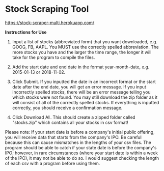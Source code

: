 # Stock Scraping Tool

https://stock-scraper-multi.herokuapp.com/

**Instructions for Use**
1. Input a list of stocks (abbreviated form) that you want downloaded, e.g. GOOG, FB, AAPL. You MUST use the correctly spelled abbreviation. The more stocks you have and the larger the time range, the longer it will take for the program to compile the files.

2. Add the start date and end date in the format year-month-date, e.g. 2015-01-13 or 2018-11-02.

3. Click Submit. If you inputted the date in an incorrect format or the start date after the end date, you will get an error message. If you input incorrectly spelled stocks, there will be an error message telling you which stocks were not found. You may still download the zip folder as it will consist of all of the correctly spelled stocks. If everything is inputted correctly, you should receive a confirmation message.

4. Click Download All. This should create a zipped folder called "stocks.zip" which contains all your stocks in csv format!

Please note: If your start date is before a company's initial public offering, you will receive data that starts from the company's IPO. Be careful because this can cause mismatches in the lengths of your csv files. The program should be able to catch if your state date is before the company's IPO; however, in rare circumstances (where your start date is within a week of the IPO), it may not be able to do so. I would suggest checking the length of each csv with a program before using them.

